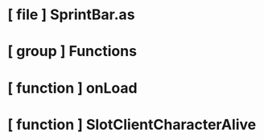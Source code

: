 # [ file ] SprintBar.as

# [ group ] Functions

# [ function ] onLoad

# [ function ] SlotClientCharacterAlive

